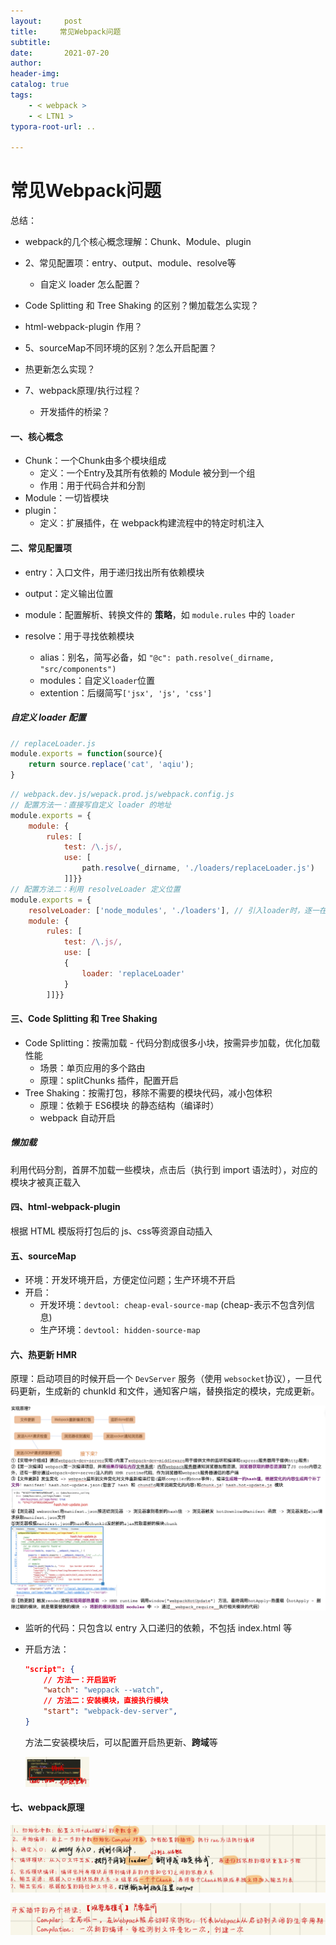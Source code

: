 ```yaml
---
layout:     post
title:     常见Webpack问题
subtitle:  
date:       2021-07-20
author:     
header-img: 
catalog: true
tags:
    - < webpack >
    - < LTN1 >
typora-root-url: ..

---
```


# 常见Webpack问题

总结：

- webpack的几个核心概念理解：Chunk、Module、plugin

- 2、常见配置项：entry、output、module、resolve等

    - 自定义 loader 怎么配置？

- Code Splitting 和 Tree Shaking 的区别？懒加载怎么实现？

- html-webpack-plugin 作用？

- 5、sourceMap不同环境的区别？怎么开启配置？

- 热更新怎么实现？

- 7、webpack原理/执行过程？

    - 开发插件的桥梁？

    



#### 一、核心概念

- Chunk：一个Chunk由多个模块组成
    - 定义：一个Entry及其所有依赖的 Module 被分到一个组
    - 作用：用于代码合并和分割
- Module：一切皆模块
- plugin：
    - 定义：扩展插件，在 webpack构建流程中的特定时机注入



#### 二、常见配置项

- entry：入口文件，用于递归找出所有依赖模块
- output：定义输出位置
- module：配置解析、转换文件的 **策略**，如 `module.rules` 中的 `loader` 

- resolve：用于寻找依赖模块
    - alias：别名，简写必备，如 `"@c": path.resolve(_dirname, "src/components")`
    - modules：自定义`loader`位置
    - extention：后缀简写`['jsx', 'js', 'css']`

##### 自定义 loader 配置

```js
// replaceLoader.js
module.exports = function(source){
    return source.replace('cat', 'aqiu');
}
```

```js
// webpack.dev.js/wepack.prod.js/webpack.config.js
// 配置方法一：直接写自定义 loader 的地址
module.exports = {
    module: {
        rules: [
            test: /\.js/,
            use: [
            	path.resolve(_dirname, './loaders/replaceLoader.js')
        	]]}}
// 配置方法二：利用 resolveLoader 定义位置
module.exports = {
    resolveLoader: ['node_modules', './loaders'], // 引入loader时，逐一在文件夹中查找
    module: {
        rules: [
            test: /\.js/,
            use: [
            {
            	loader: 'replaceLoader'
            }
        ]]}}
```



#### 三、Code Splitting 和 Tree Shaking

- Code Splitting：按需加载 - 代码分割成很多小块，按需异步加载，优化加载性能
    - 场景：单页应用的多个路由
    - 原理：splitChunks 插件，配置开启
- Tree Shaking：按需打包，移除不需要的模块代码，减小包体积
    - 原理：依赖于 ES6模块 的静态结构（编译时）
    - webpack 自动开启

##### 懒加载

利用代码分割，首屏不加载一些模块，点击后（执行到 import 语法时），对应的模块才被真正载入



#### 四、html-webpack-plugin

根据 HTML 模版将打包后的 js、css等资源自动插入



#### 五、sourceMap

- 环境：开发环境开启，方便定位问题；生产环境不开启
- 开启：
    - 开发环境：`devtool: cheap-eval-source-map` (cheap-表示不包含列信息)
    - 生产环境：`devtool: hidden-source-map`

#### 六、热更新 HMR

原理：启动项目的时候开启一个 `DevServer` 服务（使用 `websocket`协议），一旦代码更新，生成新的 chunkId 和文件，通知客户端，替换指定的模块，完成更新。

<img src="/../img/assets_2023/image-20241114154429647.png" alt="image-20241114154429647" style="zoom:67%;" />

- 监听的代码：只包含以 entry 入口递归的依赖，不包括 index.html 等

- 开启方法：

    ```json
    "script": {
        // 方法一：开启监听
        "watch": "weppack --watch",
        // 方法二：安装模块，直接执行模块
        "start": "webpack-dev-server",
    }
    ```

    方法二安装模块后，可以配置开启热更新、**跨域**等

    <img src="/../img/assets_2023/image-20241114123328539.png" alt="image-20241114123328539" style="zoom:10%;" />

#### 七、webpack原理

![image-20241114123458290](/../img/assets_2023/image-20241114123458290.png)

![image-20241114123519632](/../img/assets_2023/image-20241114123519632.png)
